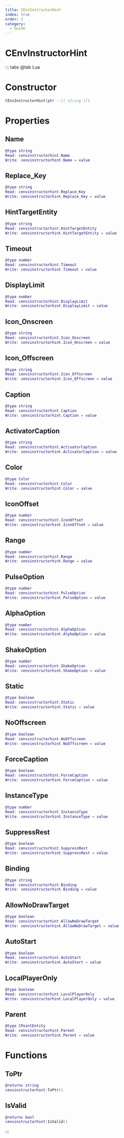 ```yaml
---
title: CEnvInstructorHint
index: true
order: 2
category:
  - Guide
---
```


# CEnvInstructorHint

::: tabs
@tab Lua
# Constructor
```lua
CEnvInstructorHint(ptr --[[ string ]])
```
# Properties
## Name 
```lua
@type string
Read: cenvinstructorhint.Name
Write: cenvinstructorhint.Name = value
```
## Replace_Key 
```lua
@type string
Read: cenvinstructorhint.Replace_Key
Write: cenvinstructorhint.Replace_Key = value
```
## HintTargetEntity 
```lua
@type string
Read: cenvinstructorhint.HintTargetEntity
Write: cenvinstructorhint.HintTargetEntity = value
```
## Timeout 
```lua
@type number
Read: cenvinstructorhint.Timeout
Write: cenvinstructorhint.Timeout = value
```
## DisplayLimit 
```lua
@type number
Read: cenvinstructorhint.DisplayLimit
Write: cenvinstructorhint.DisplayLimit = value
```
## Icon_Onscreen 
```lua
@type string
Read: cenvinstructorhint.Icon_Onscreen
Write: cenvinstructorhint.Icon_Onscreen = value
```
## Icon_Offscreen 
```lua
@type string
Read: cenvinstructorhint.Icon_Offscreen
Write: cenvinstructorhint.Icon_Offscreen = value
```
## Caption 
```lua
@type string
Read: cenvinstructorhint.Caption
Write: cenvinstructorhint.Caption = value
```
## ActivatorCaption 
```lua
@type string
Read: cenvinstructorhint.ActivatorCaption
Write: cenvinstructorhint.ActivatorCaption = value
```
## Color 
```lua
@type Color
Read: cenvinstructorhint.Color
Write: cenvinstructorhint.Color = value
```
## IconOffset 
```lua
@type number
Read: cenvinstructorhint.IconOffset
Write: cenvinstructorhint.IconOffset = value
```
## Range 
```lua
@type number
Read: cenvinstructorhint.Range
Write: cenvinstructorhint.Range = value
```
## PulseOption 
```lua
@type number
Read: cenvinstructorhint.PulseOption
Write: cenvinstructorhint.PulseOption = value
```
## AlphaOption 
```lua
@type number
Read: cenvinstructorhint.AlphaOption
Write: cenvinstructorhint.AlphaOption = value
```
## ShakeOption 
```lua
@type number
Read: cenvinstructorhint.ShakeOption
Write: cenvinstructorhint.ShakeOption = value
```
## Static 
```lua
@type boolean
Read: cenvinstructorhint.Static
Write: cenvinstructorhint.Static = value
```
## NoOffscreen 
```lua
@type boolean
Read: cenvinstructorhint.NoOffscreen
Write: cenvinstructorhint.NoOffscreen = value
```
## ForceCaption 
```lua
@type boolean
Read: cenvinstructorhint.ForceCaption
Write: cenvinstructorhint.ForceCaption = value
```
## InstanceType 
```lua
@type number
Read: cenvinstructorhint.InstanceType
Write: cenvinstructorhint.InstanceType = value
```
## SuppressRest 
```lua
@type boolean
Read: cenvinstructorhint.SuppressRest
Write: cenvinstructorhint.SuppressRest = value
```
## Binding 
```lua
@type string
Read: cenvinstructorhint.Binding
Write: cenvinstructorhint.Binding = value
```
## AllowNoDrawTarget 
```lua
@type boolean
Read: cenvinstructorhint.AllowNoDrawTarget
Write: cenvinstructorhint.AllowNoDrawTarget = value
```
## AutoStart 
```lua
@type boolean
Read: cenvinstructorhint.AutoStart
Write: cenvinstructorhint.AutoStart = value
```
## LocalPlayerOnly 
```lua
@type boolean
Read: cenvinstructorhint.LocalPlayerOnly
Write: cenvinstructorhint.LocalPlayerOnly = value
```
## Parent 
```lua
@type CPointEntity
Read: cenvinstructorhint.Parent
Write: cenvinstructorhint.Parent = value
```
# Functions
## ToPtr
```lua
@returns string
cenvinstructorhint:ToPtr()
```
## IsValid
```lua
@returns bool
cenvinstructorhint:IsValid()
```

:::